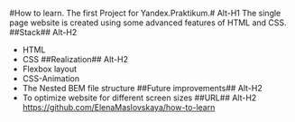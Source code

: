 #How to learn. The first Project for Yandex.Praktikum.#
Alt-H1
The single page website is created using some advanced features of HTML and CSS.
##Stack##
Alt-H2
* HTML
* CSS
##Realization##
Alt-H2
* Flexbox layout
* CSS-Animation
* The Nested BEM file structure
##Future improvements##
Alt-H2
* To optimize website for different screen sizes
##URL##
Alt-H2
https://github.com/ElenaMaslovskaya/how-to-learn